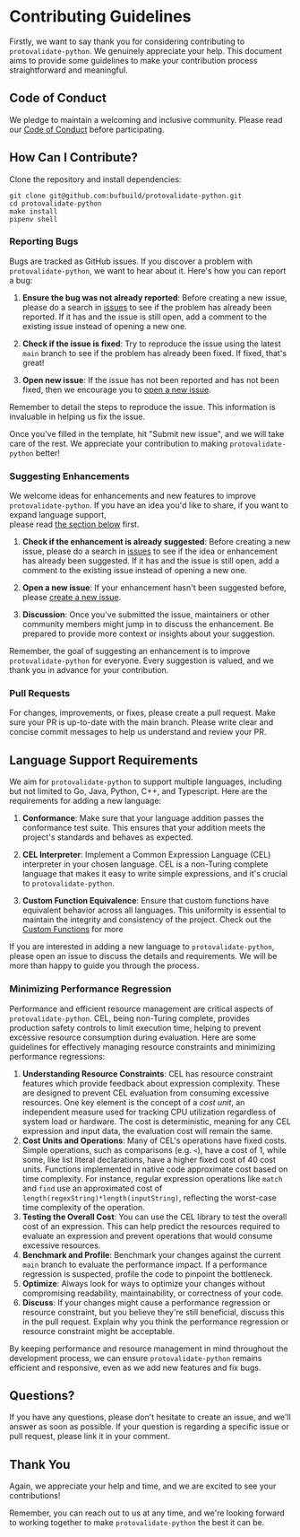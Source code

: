 # Contributing Guidelines

Firstly, we want to say thank you for considering contributing
to `protovalidate-python`. We genuinely appreciate your help. This document aims to
provide some guidelines to make your contribution process straightforward and
meaningful.

## Code of Conduct

We pledge to maintain a welcoming and inclusive community. Please read
our [Code of Conduct][code-of-conduct] before participating.

## How Can I Contribute?
Clone the repository and install dependencies:
```
git clone git@github.com:bufbuild/protovalidate-python.git
cd protovalidate-python
make install
pipenv shell
```

### Reporting Bugs

Bugs are tracked as GitHub issues. If you discover a problem
with `protovalidate-python`, we want to hear about it. Here's how you can report a bug:

1. __Ensure the bug was not already reported__: Before creating a new issue,
   please do a search
   in [issues][issues] to see if
   the problem has already been reported. If it has and the issue is still open,
   add a comment to the existing issue instead of opening a new one.

2. __Check if the issue is fixed__: Try to reproduce the issue using the
   latest `main` branch to see if the problem has already been fixed. If fixed,
   that's great!

3. __Open new issue__: If the issue has not been reported and has not been
   fixed, then we encourage you to [open a new issue][file-bug].

Remember to detail the steps to reproduce the issue. This information is
invaluable in helping us fix the issue.

Once you've filled in the template, hit "Submit new issue", and we will take
care of the rest. We appreciate your contribution to making `protovalidate-python`
better!

### Suggesting Enhancements

We welcome ideas for enhancements and new features to improve `protovalidate-python`.
If you have an idea you'd like to share, if you want to expand language
support,  
please read [the section below](#language-support-requirements) first.

1. __Check if the enhancement is already suggested__: Before creating a new
   issue, please do a search
   in [issues][issues] to see if
   the idea or enhancement has already been suggested. If it has and the issue
   is still open, add a comment to the existing issue instead of opening a new
   one.

2. __Open a new issue__: If your enhancement hasn't been suggested before,
   please [create a new issue][file-feature-request].

3. __Discussion__: Once you've submitted the issue, maintainers or other
   community members might jump in to discuss the enhancement. Be prepared to
   provide more context or insights about your suggestion.

Remember, the goal of suggesting an enhancement is to improve `protovalidate-python`
for everyone. Every suggestion is valued, and we thank you in advance for your
contribution.

### Pull Requests

For changes, improvements, or fixes, please create a pull request. Make sure
your PR is up-to-date with the main branch. Please write clear and concise
commit messages to help us understand and review your PR.

## Language Support Requirements

We aim for `protovalidate-python` to support multiple languages, including but not
limited to Go, Java, Python, C++, and Typescript. Here are the requirements for
adding a new language:

1. __Conformance__: Make sure that your language addition passes the conformance
   test suite. This ensures that your addition meets the project's standards and
   behaves as expected.

2. __CEL Interpreter__: Implement a Common Expression Language (CEL) interpreter
   in your chosen language. CEL is a non-Turing complete language that makes it
   easy to write simple expressions, and it's crucial to `protovalidate-python`.

3. __Custom Function Equivalence__: Ensure that custom functions have equivalent
   behavior across all languages. This uniformity is essential to maintain the
   integrity and consistency of the project. Check out
   the [Custom Functions][custom-funcs] for more

If you are interested in adding a new language to `protovalidate-python`, please open
an issue to discuss the details and requirements. We will be more than happy to
guide you through the process.

### Minimizing Performance Regression

Performance and efficient resource management are critical aspects
of `protovalidate-python`. CEL, being non-Turing complete, provides production safety
controls to limit execution time, helping to prevent excessive resource
consumption during evaluation. Here are some guidelines for effectively managing
resource constraints and minimizing performance regressions:

1. __Understanding Resource Constraints__: CEL has resource constraint features
   which provide feedback about expression complexity. These are designed to
   prevent CEL evaluation from consuming excessive resources. One key element is
   the concept of a _cost unit_, an independent measure used for tracking CPU
   utilization regardless of system load or hardware. The cost is deterministic,
   meaning for any CEL expression and input data, the evaluation cost will
   remain the same.
2. __Cost Units and Operations__: Many of CEL's operations have fixed costs.
   Simple operations, such as comparisons (e.g. `<`), have a cost of 1, while
   some, like list literal declarations, have a higher fixed cost of 40 cost
   units. Functions implemented in native code approximate cost based on time
   complexity. For instance, regular expression operations like `match`
   and `find` use an approximated cost
   of `length(regexString)*length(inputString)`, reflecting the worst-case time
   complexity of the operation.
3. __Testing the Overall Cost__: You can use the CEL library to test the overall
   cost of an expression. This can help predict the resources required to
   evaluate an expression and prevent operations that would consume excessive
   resources.
4. __Benchmark and Profile__: Benchmark your changes against the current `main`
   branch to evaluate the performance impact. If a performance regression is
   suspected, profile the code to pinpoint the bottleneck.
5. __Optimize__: Always look for ways to optimize your changes without
   compromising readability, maintainability, or correctness of your code.
6. __Discuss__: If your changes might cause a performance regression or resource
   constraint, but you believe they're still beneficial, discuss this in the
   pull request. Explain why you think the performance regression or resource
   constraint might be acceptable.

By keeping performance and resource management in mind throughout the
development process, we can ensure `protovalidate-python` remains efficient and
responsive, even as we add new features and fix bugs.

## Questions?

If you have any questions, please don't hesitate to create an issue, and we'll
answer as soon as possible. If your question is regarding a specific issue or
pull request, please link it in your comment.

## Thank You

Again, we appreciate your help and time, and we are excited to see your
contributions!

Remember, you can reach out to us at any time, and we're looking forward to
working together to make `protovalidate-python` the best it can be.

[code-of-conduct]: https://github.com/bufbuild/protovalidate/tree/main/.github/CODE_OF_CONDUCT.md
[issues]: https://github.com/bufbuild/protovalidate-python/issues
[file-bug]: https://github.com/bufbuild/protovalidate-python/issues/new?assignees=&labels=Bug&template=bug_report.md&title=%5BBUG%5D
[custom-funcs]: https://github.com/bufbuild/protovalidate/tree/main/docs/cel.md#custom-library-in-protovalidate
[file-feature-request]: https://github.com/bufbuild/protovalidate-python/issues/new?assignees=&labels=Feature&template=feature_request.md&title=%5BFeature+Request%5D
[cel-spec]: https://github.com/google/cel-spec
